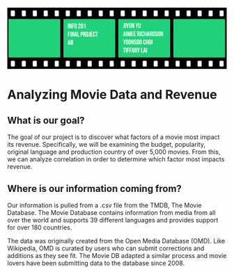 <img src = "pictures/title.png"> </img>
# Analyzing Movie Data and Revenue

## What is our goal?
The goal of our project is to discover what factors of a movie most impact its revenue. Specifically, we will be examining the budget, popularity, original language and production country of over 5,000 movies. From this, we can analyze correlation in order to determine which factor most impacts revenue.

## Where is our information coming from?
Our information is pulled from a .csv file from the TMDB, The Movie Database. The Movie Database contains information from media from all over the world and supports 39 different languages and provides support for over 180 countries.

The data was originally created from the Open Media Database (OMD). Like Wikipedia, OMD is curated by users who can submit corrections and additions as they see fit. The Movie DB adapted a similar process and movie lovers have been submitting data to the database since 2008.
